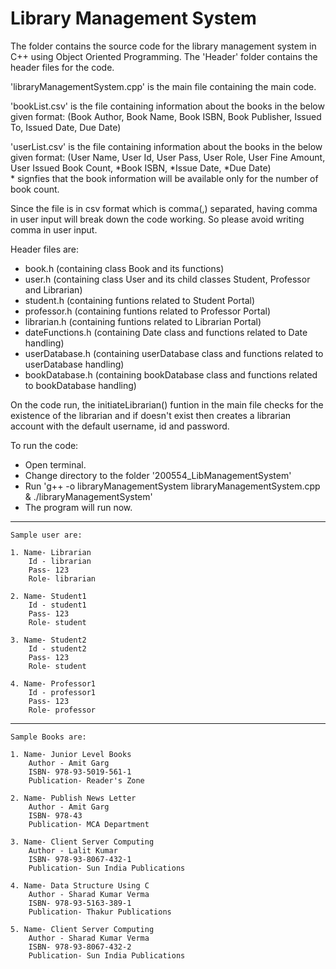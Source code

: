 # Library Management System

The folder contains the source code for the library management system in C++ using Object Oriented Programming. The 'Header' folder contains the header files 
for the code.

'libraryManagementSystem.cpp' is the main file containing the main code.

'bookList.csv' is the file containing information about the books in the below given format:
(Book Author, Book Name, Book ISBN, Book Publisher, Issued To, Issued Date, Due Date)


'userList.csv' is the file containing information about the books in the below given format:
(User Name, User Id, User Pass, User Role, User Fine Amount, User Issued Book Count, *Book ISBN, *Issue Date, *Due Date)
<br>
\* signfies that the book information will be available only for the number of book count.

Since the file is in csv format which is comma(,) separated, having comma in user input will break down the code working. So please avoid writing comma in user input.

Header files are: 
- book.h (containing class Book and its functions)
- user.h (containing class User and its child classes Student, Professor and Librarian)
- student.h (containing funtions related to Student Portal)
- professor.h (containing funtions related to Professor Portal)
- librarian.h (containing funtions related to Librarian Portal)
- dateFunctions.h (containing Date class and functions related to Date handling)
- userDatabase.h (containing userDatabase class and functions related to userDatabase handling)
- bookDatabase.h (containing bookDatabase class and functions related to bookDatabase handling)

On the code run, the initiateLibrarian() funtion in the main file checks for the existence of the librarian and if doesn't exist then creates 
a librarian account with the default username, id and password.

To run the code:
- Open terminal.
- Change directory to the folder '200554_LibManagementSystem'
- Run 'g++ -o libraryManagementSystem libraryManagementSystem.cpp & ./libraryManagementSystem'
- The program will run now.

-----------------------------------------------------------------------------------------------------------
    Sample user are:

    1. Name- Librarian
        Id - librarian
        Pass- 123
        Role- librarian

    2. Name- Student1
        Id - student1
        Pass- 123
        Role- student

    3. Name- Student2
        Id - student2
        Pass- 123
        Role- student

    4. Name- Professor1
        Id - professor1
        Pass- 123
        Role- professor
-----------------------------------------------------------------------------------------------------------
    Sample Books are:

    1. Name- Junior Level Books
        Author - Amit Garg
        ISBN- 978-93-5019-561-1
        Publication- Reader's Zone

    2. Name- Publish News Letter
        Author - Amit Garg
        ISBN- 978-43
        Publication- MCA Department

    3. Name- Client Server Computing
        Author - Lalit Kumar
        ISBN- 978-93-8067-432-1
        Publication- Sun India Publications

    4. Name- Data Structure Using C
        Author - Sharad Kumar Verma
        ISBN- 978-93-5163-389-1
        Publication- Thakur Publications
    
    5. Name- Client Server Computing
        Author - Sharad Kumar Verma
        ISBN- 978-93-8067-432-2
        Publication- Sun India Publications
